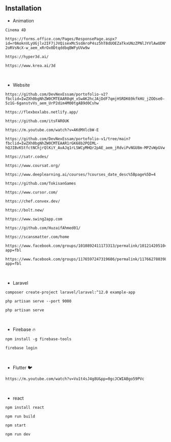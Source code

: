 ## Installation

- Animation

```
Cinema 4D
```

```
https://forms.office.com/Pages/ResponsePage.aspx?id=r0AoknVLyUGjlv2IF7jJVQisexMc5sdAroP4sz5hT8dUOEZaTkxUNzZPNlJYVlAwUDNYTDJCOUVUMy4u&fbclid=IwZXh0bgNhZW0CMTEAAR7N1UxHW6Hz7gcmFvVWdkc4HpXnTyY642e0zbYzZDt_KHqJCz0-2oRVsNcX-w_aem_xRrOx0DtqddbqBWFyUVw9w
```

```
https://hyper3d.ai/
```

```
https://www.krea.ai/3d
```


<br>

- Website 

```
https://github.com/DevNexEssam/portofolio-v2?fbclid=IwZXh0bgNhZW0CMTEAAR0qH_xSwAK2hcJAjDdF7qmjHSRDK69kfkHU_jZOOse0-5z1G-6ganstvVs_aem_UrP2dim4M00tgAB9d0Cshw
```

```
https://flexboxlabs.netlify.app/
```

```
https://github.com/itsFAROUK
```

```
https://m.youtube.com/watch?v=AKdMXlcbW-E
```

```
https://github.com/DevNexEssam/portofolio-v1/tree/main?fbclid=IwZXh0bgNhZW0CMTEAAR1rGK68b2PQIML-hQJIBvKStfctNChjrQlKiY_AvAJq1rLSWCyMHQr2pAE_aem_jRdviPvNGU8m-MPZvWpGVw
```

```
https://satr.codes/
```

```
https://www.coursat.org/
```

```
https://www.deeplearning.ai/courses/?courses_date_desc%5Bpage%5D=4
```

```
https://github.com/TokisanGames
```

```
https://www.cursor.com/
```

```
https://chef.convex.dev/
```

```
https://bolt.new/
```

```
https://www.swing2app.com
```

```
https://github.com/HuzaifAhmed01/
```

```
https://scansmatter.com/home
```

```
https://www.facebook.com/groups/1010892411173313/permalink/1012142051048349/?app=fbl
```

```
https://www.facebook.com/groups/1176597247319686/permalink/1176627803983297/?app=fbl
```


<br>

- Laravel 

  

```
composer create-project laravel/laravel:^12.0 example-app
```


```
php artisan serve --port 9000
```


```
php artisan serve
```

<br>

- Firebase 🔥


```
npm install -g firebase-tools
```
```
firebase login 
```
<br>

- Flutter 🐦


```
https://m.youtube.com/watch?v=Vu1t4sJ4g8U&pp=0gcJCWIABgo59PVc
```

<br>

- react

```
npm install react
```

```
npm run build
```

```
npm start
```

```
npm run dev
```

